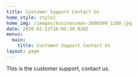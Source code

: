 ```yaml
---
title: Customer Support Contact Us
home_style: style2
home_img: /images/businessman-2606509_1280.jpg
date: 2020-02-23T16:05:39.020Z
menus:
  main:
    title: Customer Support Contact Us
layout: page
---
```

This is the customer support, contact us.
